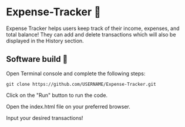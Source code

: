 # Expense-Tracker :money_with_wings:
Expense Tracker helps users keep track of their income, expenses, and total balance! 
They can add and delete transactions which will also be displayed in the History section. 

## Software build :pushpin:
Open Terminal console and complete the following steps:

```
git clone https://github.com/USERNAME/Expense-Tracker.git
```

Click on the "Run" button to run the code.

Open the index.html file on your preferred browser.

Input your desired transactions!
